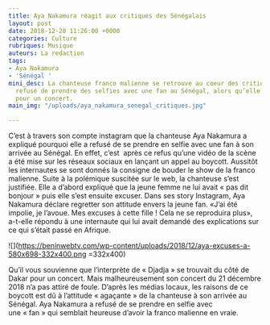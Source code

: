 ```yaml
---
title: Aya Nakamura réagit aux critiques des Sénégalais
layout: post
date: 2018-12-28 11:26:00 +0000
categories: Culture
rubriques: Musique
auteurs: La redaction
tags:
- Aya Nakamura
- 'Sénégal '
mini_desc: La chanteuse franco malienne se retrouve au coeur des critiques après avoir
  refusé de prendre des selfies avec une fan au Sénégal, alors qu’elle s’y trouvait
  pour un concert.
main_img: "/uploads/aya_nakamura_senegal_critiques.jpg"

---
```

C’est à travers son compte instagram que la chanteuse Aya Nakamura a expliqué pourquoi elle a refusé de se prendre en selfie avec une fan à son arrivée au Sénégal. En effet, c’est  après ce refus qu’une vidéo de la scène a été mise sur les réseaux sociaux en lançant un appel au boycott. Aussitôt les internautes se sont donnés la consigne de bouder le show de la franco malienne. Suite à la polémique suscitée sur le web, la chanteuse s’est justifiée. Elle a d’abord expliqué que la jeune femme ne lui avait « pas dit bonjour » puis elle s’est ensuite excuser. Dans ses story Instagram, Aya Nakamura déclare regretter son attitude envers la jeune fan. «J’ai été impolie, je l’avoue. Mes excuses à cette fille ! Cela ne se reproduira plus», a-t-elle répondu à une internaute qui lui avait demandé des explications sur ce qui s’était passé en Afrique.

![](https://beninwebtv.com/wp-content/uploads/2018/12/aya-excuses-a-580x698-332x400.png =332x400)

Qu’il vous souvienne que l’interprète de « Djadja » se trouvait du côté de Dakar pour un concert. Mais malheureusement son concert du 21 décembre 2018 n’a pas attiré de foule. D’après les médias locaux, les raisons de ce boycott est dû à l’attitude « agaçante » de la chanteuse à son arrivée au Sénégal. Aya Nakamura a refusé de se prendre en selfie avec une « fan » qui semblait heureuse d’avoir la franco malienne en vraie.